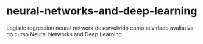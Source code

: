 # neural-networks-and-deep-learning
Logistic regression neural network desenvolvido como atividade avaliativa do curso Neural Networks and Deep Learning
